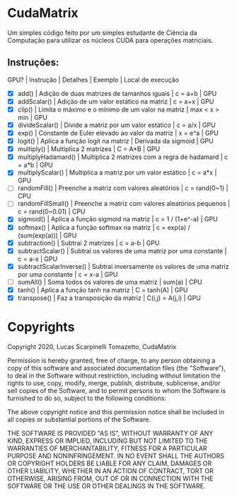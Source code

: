 # CudaMatrix

Um simples código feito por um simples estudante de Ciência da Computação para utilizar os núcleos CUDA para operações matriciais.


## Instruções:

GPU? | Instrução | Detalhes | Exemplo | Local de execução

- [x] add() | Adição de duas matrizes de tamanhos iguais | c = a+b | GPU
- [x] addScalar() | Adição de um valor estático na matriz | c = a+x | GPU
- [x] clip() | Limita o máximo e o mínimo de um valor na matriz | max < x > min | GPU
- [x] divideScalar() | Divide a matriz por um valor estático | c = a/x | GPU
- [x] exp() | Constante de Euler elevado ao valor da matriz | x = e^a | GPU
- [x] logit() | Aplica a função logit na matriz | Derivada da sigmoid | GPU
- [x] multiply() | Multiplica 2 matrizes | C = A*B | GPU
- [x] multiplyHadamard() | Multiplica 2 matrizes com a regra de hadamard | c = a*b | GPU
- [x] multiplyScalar() | Multiplica a matriz por um valor estático | c = a*x | GPU
- [ ] randomFill() | Preenche a matriz com valores aleatórios | c = rand(0~1) | CPU
- [ ] randomFillSmall() | Preenche a matriz com valores aleatórios pequenos | c = rand(0~0.01) | CPU
- [x] sigmoid() | Aplica a função sigmoid na matriz | c = 1 / (1+e^-a) | GPU
- [x] softmax() | Aplica a função softmax na matriz | c = exp(a) / (sum(exp(a))) | GPU
- [x] subtraction() | Subtrai 2 matrizes | c = a-b | GPU
- [x] subtractScalar() | Subtrai os valores de uma matriz por uma constante | c = a-x | GPU
- [x] subtractScalarInverse() | Subtrai inversamente os valores de uma matriz por uma constante | c = x-a | GPU
- [ ] sumAll() | Soma todos os valores de uma matriz | sum(a) | CPU
- [x] tanh() | Aplica a função tanh na matriz | C = tanh(A) | GPU
- [x] transpose() | Faz a transposição da matriz | C(i,j) = A(j,i) | GPU

# Copyrights

Copyright 2020, Lucas Scarpinelli Tomazetto, CudaMatrix

Permission is hereby granted, free of charge, to any person obtaining a copy of this software and associated documentation files (the "Software"), to deal in the Software without restriction, including without limitation the rights to use, copy, modify, merge, publish, distribute, sublicense, and/or sell copies of the Software, and to permit persons to whom the Software is furnished to do so, subject to the following conditions:

The above copyright notice and this permission notice shall be included in all copies or substantial portions of the Software.

THE SOFTWARE IS PROVIDED "AS IS", WITHOUT WARRANTY OF ANY KIND, EXPRESS OR IMPLIED, INCLUDING BUT NOT LIMITED TO THE WARRANTIES OF MERCHANTABILITY, FITNESS FOR A PARTICULAR PURPOSE AND NONINFRINGEMENT. IN NO EVENT SHALL THE AUTHORS OR COPYRIGHT HOLDERS BE LIABLE FOR ANY CLAIM, DAMAGES OR OTHER LIABILITY, WHETHER IN AN ACTION OF CONTRACT, TORT OR OTHERWISE, ARISING FROM, OUT OF OR IN CONNECTION WITH THE SOFTWARE OR THE USE OR OTHER DEALINGS IN THE SOFTWARE.

